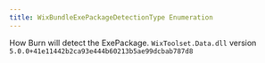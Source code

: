 ```yaml
---
title: WixBundleExePackageDetectionType Enumeration
---
```

How Burn will detect the ExePackage.
`WixToolset.Data.dll` version `5.0.0+41e11442b2ca93e444b60213b5ae99dcbab787d8`
